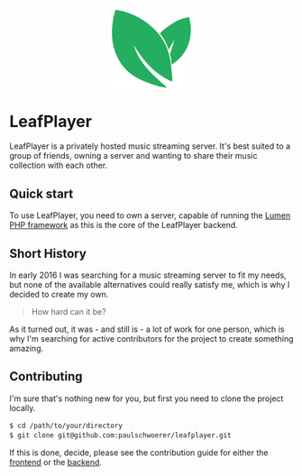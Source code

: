 <p align="center"><img width="140"src="logo.png"></p>

# LeafPlayer

LeafPlayer is a privately hosted music streaming server.
It's best suited to a group of friends, owning a server and wanting to share their music collection with each other.

## Quick start

To use LeafPlayer, you need to own a server, capable of running the [Lumen PHP framework](https://lumen.laravel.com/) as this is the core of the LeafPlayer backend.

## Short History

In early 2016 I was searching for a music streaming server to fit my needs, but none of the available alternatives could really satisfy me, which is why I decided to create my own.

> How hard can it be?

As it turned out, it was - and still is - a lot of work for one person, which is why I'm searching for active contributors for the project to create something amazing.


## Contributing

I'm sure that's nothing new for you, but first you need to clone the project locally.
```sh
$ cd /path/to/your/directory
$ git clone git@github.com:paulschwoerer/leafplayer.git
```

If this is done, decide, please see the contribution guide for either the [frontend](frontend/README.md) or the [backend](backend/README.md).
